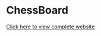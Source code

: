 # ChessBoard
[Click here to view complete website](https://ajinkya-bhilare-au50.github.io/ChessBoard/)
